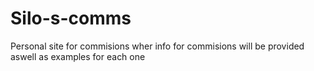 # Silo-s-comms
Personal site for commisions wher info for commisions will be provided aswell as examples for each one
